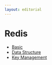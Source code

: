 ```yaml
---
layout: editorial
---
```


# Redis

* [Basic](basic.md)
* [Data Structure](data-structure.md)
* [Key Management](key-management)
